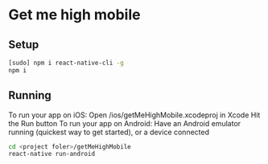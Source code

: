 # Get me high mobile

## Setup

```bash
[sudo] npm i react-native-cli -g
npm i
```

## Running
To run your app on iOS:
   Open <project foler>/ios/getMeHighMobile.xcodeproj in Xcode
   Hit the Run button
To run your app on Android:
   Have an Android emulator running (quickest way to get started), or a device connected
   ```bash
   cd <project foler>/getMeHighMobile
   react-native run-android
   ```
